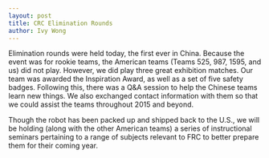 ```yaml
---
layout: post
title: CRC Elimination Rounds
author: Ivy Wong
---
```

Elimination rounds were held today, the first ever in China. Because the event was for rookie teams, the American teams (Teams 525, 987, 1595, and us) did not play. However, we did play three great exhibition matches. Our team was awarded the Inspiration Award, as well as a set of five safety badges. Following this, there was a Q&A session to help the Chinese teams learn new things. We also exchanged contact information with them so that we could assist the teams throughout 2015 and beyond. 

Though the robot has been packed up and shipped back to the U.S., we will be holding (along with the other American teams) a series of instructional seminars pertaining to a range of subjects relevant to FRC to better prepare them for their coming year.
